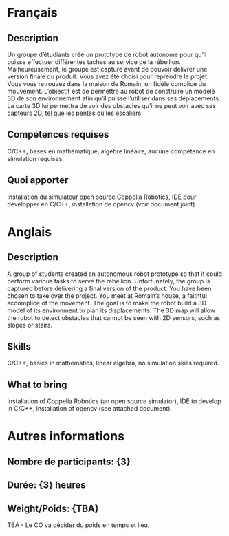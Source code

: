﻿# Français 

## Description          

Un groupe d’étudiants créé un prototype de robot autonome pour qu’il puisse effectuer différentes taches au service de la rébellion. Malheureusement, le groupe est capturé avant de pouvoir délivrer une version finale du produit. Vous avez été choisi pour reprendre le projet.  Vous vous retrouvez dans la maison de Romain, un fidèle complice du mouvement. L’objectif est de permettre au robot de construire un modèle 3D de son environnement afin qu’il puisse l’utiliser dans ses déplacements. La carte 3D lui permettra de voir des obstacles qu’il ne peut voir avec ses capteurs 2D, tel que les pentes ou les escaliers.

## Compétences requises

C/C++, bases en mathématique, algèbre linéaire, aucune compétence en simulation requises.

## Quoi apporter

Installation du simulateur open source Coppelia Robotics, IDE pour développer en C/C++, installation de opencv (voir document joint).

# Anglais 

## Description

A group of students created an autonomous robot prototype so that it could perform various tasks to serve the rebellion. Unfortunately, the group is captured before delivering a final version of the product. You have been chosen to take over the project. You meet at Romain’s house, a faithful accomplice of the movement. The goal is to make the robot build a 3D model of its environment to plan its displacements. The 3D map will allow the robot to detect obstacles that cannot be seen with 2D sensors, such as slopes or stairs.

## Skills

C/C++, basics in mathematics, linear algebra, no simulation skills required.

## What to bring

Installation of Coppelia Robotics (an open source simulator), IDE to develop in C/C++, installation of opencv (see attached document).

# Autres informations

## Nombre de participants: {3}

## Durée: {3} heures

## Weight/Poids: {TBA}
TBA - Le CO va décider du poids en temps et lieu. 